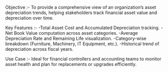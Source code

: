 Objective :-
To provide a comprehensive view of an organization’s asset depreciation trends, helping stakeholders track financial asset value and depreciation over time.

Key Features :-
-Total Asset Cost and Accumulated Depreciation tracking.
-Net Book Value computation across asset categories.
-Average Depreciation Rate and Remaining Life visualization.
-Category-wise breakdown (Furniture, Machinery, IT Equipment, etc.).
-Historical trend of depreciation across fiscal years.

Use Case :-
Ideal for financial controllers and accounting teams to monitor asset health and plan for replacements or upgrades efficiently.
